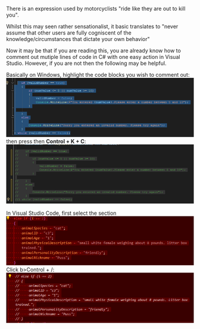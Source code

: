 There is an expression used by motorcyclists "ride like they are out to kill you".<br>
<p>Whilst this may seen rather sensationalist, it basic translates to "never assume that other users are fully cogniscent of the knowledge/circumstances that dictate your own behavior"<br>
<p>Now it may be that if you are reading this, you are already know how to comment out mutiple lines of code in C# with one easy action in Visual Studio.
However, if you are not then the following may be helpful.</p>
<p></p>Basically on Windows, highlight the code blocks you wish to comment out:<br>
<img class="image" src="/docs/assets/commentOut.png">
then press then <b>Control + K + C</b>:
<img class="image" src="/docs/assets/commentedOut.png">

<p>In Visual Studio Code, first select the section<br>
<img class="image" src="/docs/assets/VSCcommentOut.png">
  <br>
  Click b>Control + /</b>:<br>
<img class="image" src="/docs/assets/VSCcommentedOut.png"></p>





